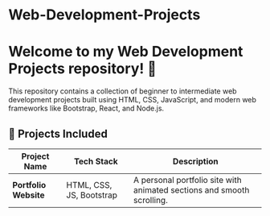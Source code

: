 # Web-Development-Projects
# Welcome to my **Web Development Projects** repository! 🚀  
This repository contains a collection of beginner to intermediate web development projects built using HTML, CSS, JavaScript, and modern web frameworks like Bootstrap, React, and Node.js.
## 📁 Projects Included

| Project Name             | Tech Stack                    | Description |
|--------------------------|-------------------------------|-------------|
| **Portfolio Website**    | HTML, CSS, JS, Bootstrap       | A personal portfolio site with animated sections and smooth scrolling. |

